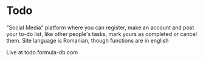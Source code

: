 # Todo

"Social Media" platform where you can register, make an account and post your to-do list, like other people's tasks, mark yours as completed or cancel them.
Site language is Romanian, though functions are in english

Live at todo.formula-db.com
